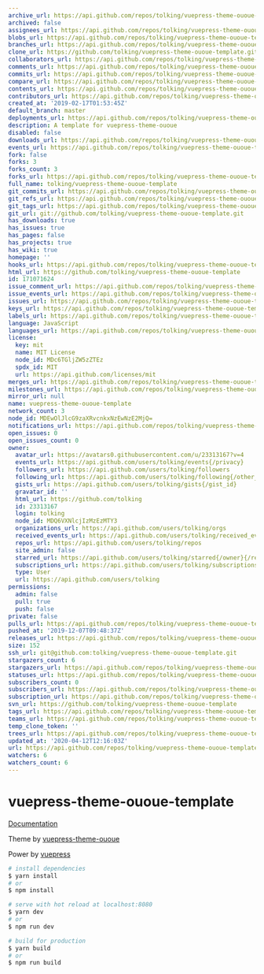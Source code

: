 ```yaml
---
archive_url: https://api.github.com/repos/tolking/vuepress-theme-ououe-template/{archive_format}{/ref}
archived: false
assignees_url: https://api.github.com/repos/tolking/vuepress-theme-ououe-template/assignees{/user}
blobs_url: https://api.github.com/repos/tolking/vuepress-theme-ououe-template/git/blobs{/sha}
branches_url: https://api.github.com/repos/tolking/vuepress-theme-ououe-template/branches{/branch}
clone_url: https://github.com/tolking/vuepress-theme-ououe-template.git
collaborators_url: https://api.github.com/repos/tolking/vuepress-theme-ououe-template/collaborators{/collaborator}
comments_url: https://api.github.com/repos/tolking/vuepress-theme-ououe-template/comments{/number}
commits_url: https://api.github.com/repos/tolking/vuepress-theme-ououe-template/commits{/sha}
compare_url: https://api.github.com/repos/tolking/vuepress-theme-ououe-template/compare/{base}...{head}
contents_url: https://api.github.com/repos/tolking/vuepress-theme-ououe-template/contents/{+path}
contributors_url: https://api.github.com/repos/tolking/vuepress-theme-ououe-template/contributors
created_at: '2019-02-17T01:53:45Z'
default_branch: master
deployments_url: https://api.github.com/repos/tolking/vuepress-theme-ououe-template/deployments
description: A template for vuepress-theme-ououe
disabled: false
downloads_url: https://api.github.com/repos/tolking/vuepress-theme-ououe-template/downloads
events_url: https://api.github.com/repos/tolking/vuepress-theme-ououe-template/events
fork: false
forks: 3
forks_count: 3
forks_url: https://api.github.com/repos/tolking/vuepress-theme-ououe-template/forks
full_name: tolking/vuepress-theme-ououe-template
git_commits_url: https://api.github.com/repos/tolking/vuepress-theme-ououe-template/git/commits{/sha}
git_refs_url: https://api.github.com/repos/tolking/vuepress-theme-ououe-template/git/refs{/sha}
git_tags_url: https://api.github.com/repos/tolking/vuepress-theme-ououe-template/git/tags{/sha}
git_url: git://github.com/tolking/vuepress-theme-ououe-template.git
has_downloads: true
has_issues: true
has_pages: false
has_projects: true
has_wiki: true
homepage: ''
hooks_url: https://api.github.com/repos/tolking/vuepress-theme-ououe-template/hooks
html_url: https://github.com/tolking/vuepress-theme-ououe-template
id: 171071624
issue_comment_url: https://api.github.com/repos/tolking/vuepress-theme-ououe-template/issues/comments{/number}
issue_events_url: https://api.github.com/repos/tolking/vuepress-theme-ououe-template/issues/events{/number}
issues_url: https://api.github.com/repos/tolking/vuepress-theme-ououe-template/issues{/number}
keys_url: https://api.github.com/repos/tolking/vuepress-theme-ououe-template/keys{/key_id}
labels_url: https://api.github.com/repos/tolking/vuepress-theme-ououe-template/labels{/name}
language: JavaScript
languages_url: https://api.github.com/repos/tolking/vuepress-theme-ououe-template/languages
license:
  key: mit
  name: MIT License
  node_id: MDc6TGljZW5zZTEz
  spdx_id: MIT
  url: https://api.github.com/licenses/mit
merges_url: https://api.github.com/repos/tolking/vuepress-theme-ououe-template/merges
milestones_url: https://api.github.com/repos/tolking/vuepress-theme-ououe-template/milestones{/number}
mirror_url: null
name: vuepress-theme-ououe-template
network_count: 3
node_id: MDEwOlJlcG9zaXRvcnkxNzEwNzE2MjQ=
notifications_url: https://api.github.com/repos/tolking/vuepress-theme-ououe-template/notifications{?since,all,participating}
open_issues: 0
open_issues_count: 0
owner:
  avatar_url: https://avatars0.githubusercontent.com/u/23313167?v=4
  events_url: https://api.github.com/users/tolking/events{/privacy}
  followers_url: https://api.github.com/users/tolking/followers
  following_url: https://api.github.com/users/tolking/following{/other_user}
  gists_url: https://api.github.com/users/tolking/gists{/gist_id}
  gravatar_id: ''
  html_url: https://github.com/tolking
  id: 23313167
  login: tolking
  node_id: MDQ6VXNlcjIzMzEzMTY3
  organizations_url: https://api.github.com/users/tolking/orgs
  received_events_url: https://api.github.com/users/tolking/received_events
  repos_url: https://api.github.com/users/tolking/repos
  site_admin: false
  starred_url: https://api.github.com/users/tolking/starred{/owner}{/repo}
  subscriptions_url: https://api.github.com/users/tolking/subscriptions
  type: User
  url: https://api.github.com/users/tolking
permissions:
  admin: false
  pull: true
  push: false
private: false
pulls_url: https://api.github.com/repos/tolking/vuepress-theme-ououe-template/pulls{/number}
pushed_at: '2019-12-07T09:48:37Z'
releases_url: https://api.github.com/repos/tolking/vuepress-theme-ououe-template/releases{/id}
size: 152
ssh_url: git@github.com:tolking/vuepress-theme-ououe-template.git
stargazers_count: 6
stargazers_url: https://api.github.com/repos/tolking/vuepress-theme-ououe-template/stargazers
statuses_url: https://api.github.com/repos/tolking/vuepress-theme-ououe-template/statuses/{sha}
subscribers_count: 0
subscribers_url: https://api.github.com/repos/tolking/vuepress-theme-ououe-template/subscribers
subscription_url: https://api.github.com/repos/tolking/vuepress-theme-ououe-template/subscription
svn_url: https://github.com/tolking/vuepress-theme-ououe-template
tags_url: https://api.github.com/repos/tolking/vuepress-theme-ououe-template/tags
teams_url: https://api.github.com/repos/tolking/vuepress-theme-ououe-template/teams
temp_clone_token: ''
trees_url: https://api.github.com/repos/tolking/vuepress-theme-ououe-template/git/trees{/sha}
updated_at: '2020-04-12T12:16:03Z'
url: https://api.github.com/repos/tolking/vuepress-theme-ououe-template
watchers: 6
watchers_count: 6
---
```


# vuepress-theme-ououe-template

[Documentation](https://tolking.github.io/vuepress-theme-ououe)

Theme by [vuepress-theme-ououe](https://github.com/tolking/vuepress-theme-ououe)

Power by [vuepress](https://github.com/vuejs/vuepress)


``` bash
# install dependencies
$ yarn install
# or
$ npm install

# serve with hot reload at localhost:8080
$ yarn dev
# or
$ npm run dev

# build for production
$ yarn build
# or
$ npm run build
```
